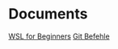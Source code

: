 # Documents

[WSL for Beginners](https://github.com/Qlimscape/Notes/blob/master/WSL%20Azubi%20Camp/WSL%20for%20Beginners.md)
[Git Befehle](Git%20Befehle.md)
